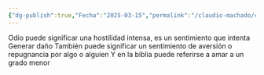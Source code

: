 ```yaml
---
{"dg-publish":true,"Fecha":"2025-03-15","permalink":"/claudio-machado/conceptos/odio/","dgPassFrontmatter":true}
---
```


Odio puede significar una hostilidad intensa, es un sentimiento que intenta Generar daño 
También puede significar un sentimiento de aversión o repugnancia por algo o alguien 
Y en la biblia puede referirse a amar a un grado menor 


